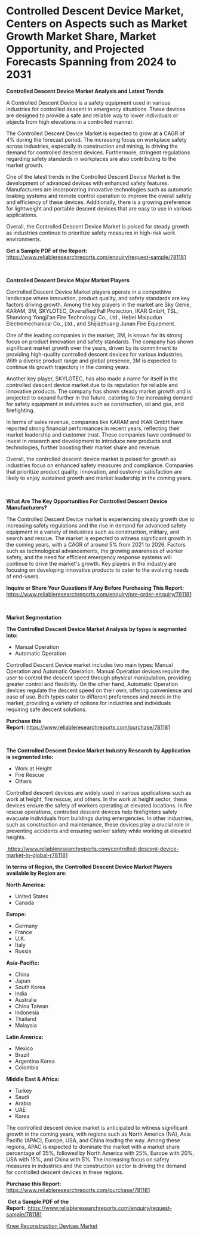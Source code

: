 <p><h1>Controlled Descent Device Market, Centers on Aspects such as Market Growth Market Share, Market Opportunity, and Projected Forecasts Spanning from 2024 to 2031</h1></p><p><strong>Controlled Descent Device Market Analysis and Latest Trends</strong></p>
<p><p>A Controlled Descent Device is a safety equipment used in various industries for controlled descent in emergency situations. These devices are designed to provide a safe and reliable way to lower individuals or objects from high elevations in a controlled manner.</p><p>The Controlled Descent Device Market is expected to grow at a CAGR of 4% during the forecast period. The increasing focus on workplace safety across industries, especially in construction and mining, is driving the demand for controlled descent devices. Furthermore, stringent regulations regarding safety standards in workplaces are also contributing to the market growth.</p><p>One of the latest trends in the Controlled Descent Device Market is the development of advanced devices with enhanced safety features. Manufacturers are incorporating innovative technologies such as automatic braking systems and remote control operation to improve the overall safety and efficiency of these devices. Additionally, there is a growing preference for lightweight and portable descent devices that are easy to use in various applications.</p><p>Overall, the Controlled Descent Device Market is poised for steady growth as industries continue to prioritize safety measures in high-risk work environments.</p></p>
<p><strong>Get a Sample PDF of the Report:&nbsp;</strong> <a href="https://www.reliableresearchreports.com/enquiry/request-sample/781181">https://www.reliableresearchreports.com/enquiry/request-sample/781181</a></p>
<p>&nbsp;</p>
<p><strong>Controlled Descent Device Major Market Players</strong></p>
<p><p>Controlled Descent Device Market players operate in a competitive landscape where innovation, product quality, and safety standards are key factors driving growth. Among the key players in the market are Sky Genie, KARAM, 3M, SKYLOTEC, Diversified Fall Protection, IKAR GmbH, TSL, Shandong Yongji'an Fire Technology Co., Ltd., Hebei Maipudun Electromechanical Co., Ltd., and Shijiazhuang Junan Fire Equipment.</p><p>One of the leading companies in the market, 3M, is known for its strong focus on product innovation and safety standards. The company has shown significant market growth over the years, driven by its commitment to providing high-quality controlled descent devices for various industries. With a diverse product range and global presence, 3M is expected to continue its growth trajectory in the coming years.</p><p>Another key player, SKYLOTEC, has also made a name for itself in the controlled descent device market due to its reputation for reliable and innovative products. The company has shown steady market growth and is projected to expand further in the future, catering to the increasing demand for safety equipment in industries such as construction, oil and gas, and firefighting.</p><p>In terms of sales revenue, companies like KARAM and IKAR GmbH have reported strong financial performances in recent years, reflecting their market leadership and customer trust. These companies have continued to invest in research and development to introduce new products and technologies, further boosting their market share and revenue.</p><p>Overall, the controlled descent device market is poised for growth as industries focus on enhanced safety measures and compliance. Companies that prioritize product quality, innovation, and customer satisfaction are likely to enjoy sustained growth and market leadership in the coming years.</p></p>
<p>&nbsp;</p>
<p><strong>What Are The Key Opportunities For Controlled Descent Device Manufacturers?</strong></p>
<p><p>The Controlled Descent Device market is experiencing steady growth due to increasing safety regulations and the rise in demand for advanced safety equipment in a variety of industries such as construction, military, and search and rescue. The market is expected to witness significant growth in the coming years, with a CAGR of around 5% from 2021 to 2026. Factors such as technological advancements, the growing awareness of worker safety, and the need for efficient emergency response systems will continue to drive the market's growth. Key players in the industry are focusing on developing innovative products to cater to the evolving needs of end-users.</p></p>
<p><strong>Inquire or Share Your Questions If Any Before Purchasing This Report:</strong> <a href="https://www.reliableresearchreports.com/enquiry/pre-order-enquiry/781181">https://www.reliableresearchreports.com/enquiry/pre-order-enquiry/781181</a></p>
<p>&nbsp;</p>
<p><strong>Market Segmentation</strong></p>
<p><strong>The Controlled Descent Device Market Analysis by types is segmented into:</strong></p>
<p><ul><li>Manual Operation</li><li>Automatic Operation</li></ul></p>
<p><p>Controlled Descent Device market includes two main types: Manual Operation and Automatic Operation. Manual Operation devices require the user to control the descent speed through physical manipulation, providing greater control and flexibility. On the other hand, Automatic Operation devices regulate the descent speed on their own, offering convenience and ease of use. Both types cater to different preferences and needs in the market, providing a variety of options for industries and individuals requiring safe descent solutions.</p></p>
<p><strong>Purchase this Report:&nbsp;</strong><a href="https://www.reliableresearchreports.com/purchase/781181">https://www.reliableresearchreports.com/purchase/781181</a></p>
<p>&nbsp;</p>
<p><strong>The Controlled Descent Device Market Industry Research by Application is segmented into:</strong></p>
<p><ul><li>Work at Height</li><li>Fire Rescue</li><li>Others</li></ul></p>
<p><p>Controlled descent devices are widely used in various applications such as work at height, fire rescue, and others. In the work at height sector, these devices ensure the safety of workers operating at elevated locations. In fire rescue operations, controlled descent devices help firefighters safely evacuate individuals from buildings during emergencies. In other industries, such as construction and maintenance, these devices play a crucial role in preventing accidents and ensuring worker safety while working at elevated heights.</p></p>
<p><a href="https://www.reliableresearchreports.com/controlled-descent-device-market-in-global-r781181">&nbsp;https://www.reliableresearchreports.com/controlled-descent-device-market-in-global-r781181</a></p>
<p><strong>In terms of Region, the Controlled Descent Device Market Players available by Region are:</strong></p>
<p>
    <p> <strong> North America: </strong>
        <ul>
            <li>United States</li>
            <li>Canada</li>
        </ul>
        </p> 
    <p> <strong> Europe: </strong>
        <ul>
            <li>Germany</li>
            <li>France</li>
            <li>U.K.</li>
            <li>Italy</li>
            <li>Russia</li>
        </ul>
        </p> 
    <p> <strong> Asia-Pacific: </strong>
        <ul>
            <li>China</li>
            <li>Japan</li>
            <li>South Korea</li>
            <li>India</li>
            <li>Australia</li>
            <li>China Taiwan</li>
            <li>Indonesia</li>
            <li>Thailand</li>
            <li>Malaysia</li>
        </ul>
        </p> 
    <p> <strong> Latin America: </strong>
        <ul>
            <li>Mexico</li>
            <li>Brazil</li>
            <li>Argentina Korea</li>
            <li>Colombia</li>
        </ul>
        </p> 
    <p> <strong> Middle East & Africa: </strong>
        <ul>
            <li>Turkey</li>
            <li>Saudi</li>
            <li>Arabia</li>
            <li>UAE</li>
            <li>Korea</li>
        </ul>
    </p>
    </p>
<p><p>The controlled descent device market is anticipated to witness significant growth in the coming years, with regions such as North America (NA), Asia Pacific (APAC), Europe, USA, and China leading the way. Among these regions, APAC is expected to dominate the market with a market share percentage of 35%, followed by North America with 25%, Europe with 20%, USA with 15%, and China with 5%. The increasing focus on safety measures in industries and the construction sector is driving the demand for controlled descent devices in these regions.</p></p>
<p><strong>Purchase this Report: </strong><a href="https://www.reliableresearchreports.com/purchase/781181">https://www.reliableresearchreports.com/purchase/781181</a></p>
<p>&nbsp;<strong>Get a Sample PDF of the Report:&nbsp;&nbsp;</strong><a href="https://www.reliableresearchreports.com/enquiry/request-sample/781181">https://www.reliableresearchreports.com/enquiry/request-sample/781181</a></p>
<p><strong></strong></p>
<p><p><a href="https://mire-aunt-385.notion.site/Decoding-Knee-Reconstruction-Devices-Market-Metrics-Market-Share-Trends-and-Growth-Patterns-aba00437ab7f42c2828960e90b561df4">Knee Reconstruction Devices Market</a></p></p>